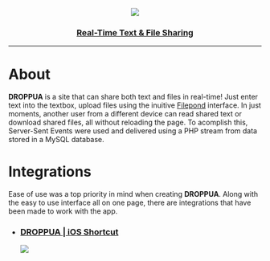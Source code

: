 <p align=center>
  <img src=https://dro.pp.ua/images/logo.png>
  <h3 align=center><b><a href=>Real-Time Text &amp; File Sharing</a></b></h3>
</p>
<hr>
<h1>About</h1>
<p><b>DROPPUA</b> is a site that can share both text and files in real-time! Just enter text into the textbox, upload files using the inuitive <a href=https://pqina.nl/filepond/>Filepond</a> interface. In just moments, another user from a different device can read shared text or download shared files, all without reloading the page. To acomplish this, Server-Sent Events were used and delivered using a PHP stream from data stored in a MySQL database.</p>
<h1>Integrations</h1>
<p>Ease of use was a top priority in mind when creating <b>DROPPUA</b>. Along with the easy to use interface all on one page, there are integrations that have been made to work with the app.</p>
<ul>
  <li><h3><a href=>DROPPUA | iOS Shortcut</a></h3><img align=center src=https://i.imgur.com/T8LBrM3.png></li>
</ul>
